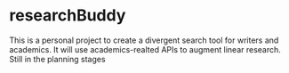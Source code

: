 # researchBuddy

This is a personal project to create a divergent search tool for writers and academics. It will use academics-realted APIs to augment linear research. Still in the planning stages
